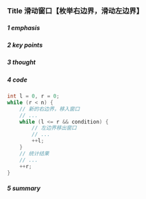 ### Title 滑动窗口【枚举右边界，滑动左边界】

##### 1 emphasis



##### 2 key points

 

##### 3 thought



##### 4 code

```cpp
int l = 0, r = 0;
while (r < n) {
    // 新的右边界，移入窗口
    // ...
    while (l <= r && condition) {
        // 左边界移出窗口
        // ...
        ++l;
    }
    // 统计结果
    // ...
    ++r;
}
```



##### 5 summary

